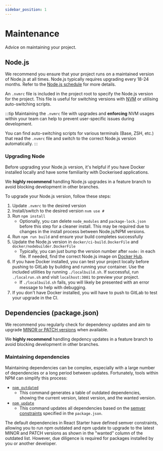 ```yaml
---
sidebar_position: 1
---
```


# Maintenance

Advice on maintaining your project.

## Node.js

We recommend you ensure that your project runs on a maintained version of Node.js at all times. Node.js typically requires upgrading every 18-24 months. Refer to the [Node.js schedule](https://nodejs.org/en/about/previous-releases) for more details.


An `.nvmrc` file is included in the project root to specify the Node.js version for the project. This file is useful for switching versions with [NVM](https://github.com/nvm-sh/nvm) or utilising auto-switching scripts.

:::tip
Maintaining the `.nvmrc` file with upgrades and **enforcing** NVM usages within your team can help to prevent user-specific issues during development.

You can find auto-switching scripts for various terminals (Base, ZSH, etc.) that read the `.nvmrc` file and switch to the correct Node.js version automatically.
:::

### Upgrading Node

Before upgrading your Node.js version, it's helpful if you have Docker installed locally and have some familiarity with Dockerised applications.

We **highly recommend** handling Node.js upgrades in a feature branch to avoid blocking development in other branches.

To upgrade your Node.js version, follow these steps:
1. Update `.nvmrc` to the desired version
2. Install/switch to the desired version `nvm use #`
3. Run `npm install` 
    * Optionally, you can delete `node_modules` and `package-lock.json` before this step for a cleaner install. This may be required due to changes in the install process between Node.js/NPM versions.
4. Run `npm run build` and ensure your build completes successfully
5. Update the Node.js version in `docker/ci-build.DockerFile` and `docker/nodebuilder.DockerFile`
    * Typically, you can just bump the version number after `node:` in each file. If needed, find the correct Node.js image on [Docker Hub](https://hub.docker.com/_/node).
6. If you have Docker installed, you can test your project locally before pushing to GitLab by building and running your container. Use the included utilities by running `./localbuild.sh`. If successful, run `./localrun.sh` and visit `localhost:3001` to preview your project.
    * If `./localbuild.sh` fails, you will likely be presented with an error message to help with debugging.
7. If you don't have Docker installed, you will have to push to GitLab to test your upgrade in the CI.

## Dependencies (package.json)

We recommend you regularly check for dependency updates and aim to upgrade [MINOR or PATCH versions](https://semver.org/) when available.

We **highly recommend** handling depdency updates in a feature branch to avoid blocking development in other branches.

### Maintaining dependencies

Maintaining dependencies can be complex, especially with a large number of dependencies or a long period between updates. Fortunately, tools within NPM can simplify this process:

- [`npm outdated`](https://docs.npmjs.com/cli/v10/commands/npm-outdated)
    * This command generates a table of outdated dependencies, showing the current version, latest version, and the wanted version.
- [`npm update`](https://docs.npmjs.com/cli/v10/commands/npm-update)
    * This command updates all dependencies based on the [semver constraints](https://docs.npmjs.com/about-semantic-versioning) specified in the `package.json`.

The default dependencies in React Starter have defined semver constraints, allowing you to run npm outdated and npm update to upgrade to the latest MINOR and PATCH versions as shown in the "wanted" column of the outdated list. However, due diligence is required for packages installed by you or another developer.